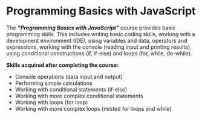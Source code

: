 # Programming Basics with JavaScript

The **_"Programming Basics with JavaScript"_** course provides basic programming skills. This includes writing basic coding skills, working with a development environment (IDE), using variables and data, operators and expressions, working with the console (reading input and printing results), using conditional constructions (if, if-else) and loops (for, while, do-while).

**Skills acquired after completing the course:**

- Console operations (data input and output)
- Performing simple calculations
- Working with conditional statements (if-else)
- Working with more complex conditional statements
- Working with loops (for loop)
- Working with more complex loops (nested for loops and while)